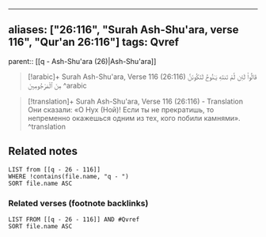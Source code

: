 
---
aliases: ["26:116", "Surah Ash-Shu'ara, verse 116", "Qur'an 26:116"]
tags: Qvref
---

parent:: [[q - Ash-Shu'ara (26)|Ash-Shu'ara]]

> [!arabic]+ Surah Ash-Shu'ara, Verse 116 (26:116)
> <span class="quran-arabic">قَالُوا۟ لَئِن لَّمْ تَنتَهِ يَـٰنُوحُ لَتَكُونَنَّ مِنَ ٱلْمَرْجُومِينَ</span>
^arabic

> [!translation]+ Surah Ash-Shu'ara, Verse 116 (26:116) - Translation
> Они сказали: «О Нух (Ной)! Если ты не прекратишь, то непременно окажешься одним из тех, кого побили камнями».
^translation



## Related notes
```dataview
LIST from [[q - 26 - 116]]
WHERE !contains(file.name, "q - ")
SORT file.name ASC
```

### Related verses (footnote backlinks)
```dataview
LIST FROM [[q - 26 - 116]] AND #Qvref
SORT file.name ASC
```

